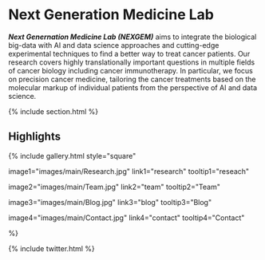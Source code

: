 ---
---

# **Next Generation Medicine Lab**

***Next Genernation Medicine Lab (NEXGEM)*** aims to integrate the biological big-data with AI and data science approaches and cutting-edge experimental techniques to find a better way to treat cancer patients. Our research covers highly translationally important questions in multiple fields of cancer biology including cancer immunotherapy. In particular, we focus on precision cancer medicine, tailoring the cancer treatments based on the molecular markup of individual patients from the perspective of AI and data science.

{% include section.html %}

## Highlights

{%
  include gallery.html
  style="square"

  image1="images/main/Research.jpg"
  link1="research"
  tooltip1="reseach"

  image2="images/main/Team.jpg"
  link2="team"
  tooltip2="Team"

  image3="images/main/Blog.jpg"
  link3="blog"
  tooltip3="Blog"

  image4="images/main/Contact.jpg"
  link4="contact"
  tooltip4="Contact"
  
%}

{% include twitter.html %}
